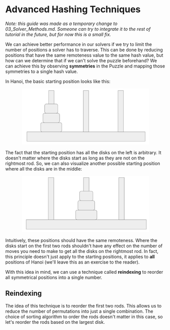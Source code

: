 # Advanced Hashing Techniques
_Note: this guide was made as a temporary change to 03_Solver_Methods.md. Someone can try to integrate it to the rest of tutorial in the future, but for now this is a small fix._

We can achieve better performance in our solvers if we try to limit the number of positions a solver has to traverse. This can be done by reducing positions that have the same remoteness value to the same hash value, but how can we determine that if we can't solve the puzzle beforehand? We can achieve this by observing __symmetries__ in the Puzzle and mapping those symmetries to a single hash value.

In Hanoi, the basic starting position looks like this:

<p align="center">
<img src='assets/HanoiSym1.png' width=400>
</p>

The fact that the starting position has all the disks on the left is arbitrary. It doesn't matter where the disks start as long as they are not on the rightmost rod. So, we can also visualize another possible starting position where all the disks are in the middle:

<p align="center">
<img src='assets/HanoiSym2.png' width=400>
</p>

Intuitively, these positions should have the same remoteness. Where the disks start on the first two rods shouldn't have any effect on the number of moves you need to make to get all the disks on the rightmost rod. In fact, this principle doesn't just apply to the starting positions, it applies to __all__ positions of Hanoi (we'll leave this as an exercise to the reader).

With this idea in mind, we can use a technique called __reindexing__ to reorder all symmetrical positions into a single number.

## Reindexing
The idea of this technique is to reorder the first two rods. This allows us to reduce the number of permutations into just a single combination. The choice of sorting algorithm to order the rods doesn't matter in this case, so let's reorder the rods based on the largest disk.